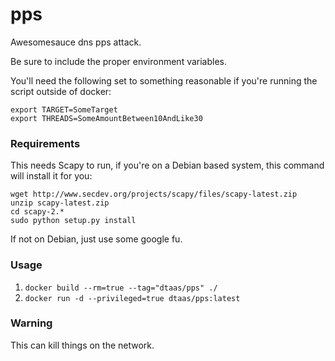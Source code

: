 # pps

Awesomesauce dns pps attack.

Be sure to include the proper environment variables.

You'll need the following set to something reasonable if you're running the script outside of docker:

```shell
export TARGET=SomeTarget
export THREADS=SomeAmountBetween10AndLike30
```

### Requirements

This needs Scapy to run, if you're on a Debian based system, this command will install it for you:  

```shell
wget http://www.secdev.org/projects/scapy/files/scapy-latest.zip
unzip scapy-latest.zip
cd scapy-2.*
sudo python setup.py install
```

If not on Debian, just use some google fu.

### Usage
1. `docker build --rm=true --tag="dtaas/pps" ./`
2. `docker run -d --privileged=true dtaas/pps:latest`

### Warning

This can kill things on the network.
